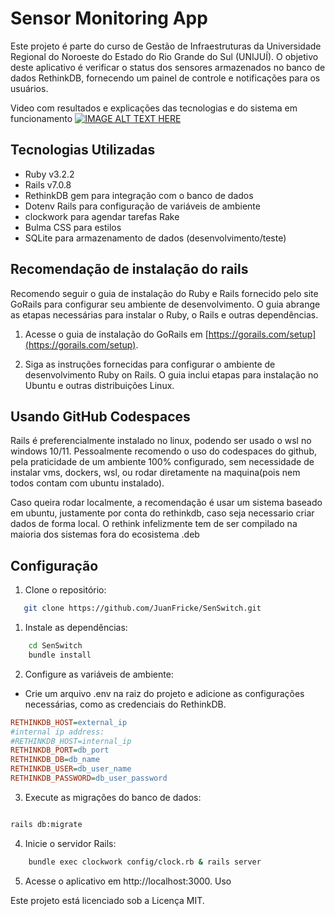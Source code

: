 # Sensor Monitoring App

Este projeto é parte do curso de Gestão de Infraestruturas da Universidade Regional do Noroeste do Estado do Rio Grande do Sul (UNIJUÍ). O objetivo deste aplicativo é verificar o status dos sensores armazenados no banco de dados RethinkDB, fornecendo um painel de controle e notificações para os usuários.

Video com resultados e explicações das tecnologias e do sistema em funcionamento
[![IMAGE ALT TEXT HERE](https://img.youtube.com/vi/yjDx3dPx10A/0.jpg)](https://www.youtube.com/watch?v=yjDx3dPx10A)

## Tecnologias Utilizadas

- Ruby v3.2.2
- Rails v7.0.8
- RethinkDB gem para integração com o banco de dados
- Dotenv Rails para configuração de variáveis de ambiente
- clockwork para agendar tarefas Rake
- Bulma CSS para estilos
- SQLite para armazenamento de dados (desenvolvimento/teste)

## Recomendação de instalação do rails

Recomendo seguir o guia de instalação do Ruby e Rails fornecido pelo site GoRails para configurar seu ambiente de desenvolvimento. O guia abrange as etapas necessárias para instalar o Ruby, o Rails e outras dependências.


1. Acesse o guia de instalação do GoRails em [https://gorails.com/setup](https://gorails.com/setup).

2. Siga as instruções fornecidas para configurar o ambiente de desenvolvimento Ruby on Rails. O guia inclui etapas para instalação no Ubuntu e outras distribuições Linux.

## Usando GitHub Codespaces

Rails é preferencialmente instalado no linux, podendo ser usado o wsl no windows 10/11. Pessoalmente recomendo o uso do codespaces do github, pela praticidade de um ambiente 100% configurado, sem necessidade de instalar vms, dockers, wsl, ou rodar diretamente na maquina(pois nem todos contam com ubuntu instalado).

Caso queira rodar localmente, a recomendação é usar um sistema baseado em ubuntu, justamente por conta do rethinkdb, caso seja necessario criar dados de forma local. O rethink infelizmente tem de ser compilado na maioria dos sistemas fora do ecosistema .deb


## Configuração

1. Clone o repositório:

```bash
   git clone https://github.com/JuanFricke/SenSwitch.git
```
1. Instale as dependências:

```bash
    cd SenSwitch
    bundle install
```
2. Configure as variáveis de ambiente:

* Crie um arquivo .env na raiz do projeto e adicione as configurações necessárias, como as credenciais do RethinkDB.
```ini
RETHINKDB_HOST=external_ip
#internal ip address:
#RETHINKDB_HOST=internal_ip
RETHINKDB_PORT=db_port
RETHINKDB_DB=db_name
RETHINKDB_USER=db_user_name
RETHINKDB_PASSWORD=db_user_password
```

3. Execute as migrações do banco de dados:

```bash

rails db:migrate
```
4. Inicie o servidor Rails:

```bash
    bundle exec clockwork config/clock.rb & rails server
```
5. Acesse o aplicativo em http://localhost:3000.
Uso



Este projeto está licenciado sob a Licença MIT.
